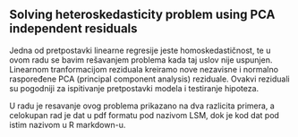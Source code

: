 ## Solving heteroskedasticity problem using PCA independent residuals

Jedna od pretpostavki linearne regresije jeste homoskedastičnost, te u ovom radu se bavim rešavanjem problema kada taj uslov nije uspunjen. Linearnom tranformacijom reziduala kreiramo nove nezavisne i normalno raspoređene PCA (principal component analysis) reziduale. Ovakvi reziduali su pogodniji za ispitivanje pretpostavki modela i testiranje hipoteza.

U radu je resavanje ovog problema prikazano na dva razlicita primera, a celokupan rad je dat u pdf formatu pod nazivom LSM, dok je kod dat pod istim nazivom u R markdown-u.




